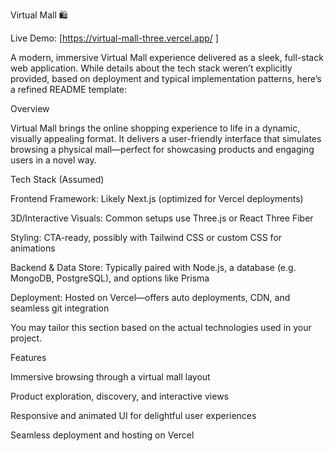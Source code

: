 Virtual Mall 🛍️

Live Demo: [https://virtual-mall-three.vercel.app/
]

A modern, immersive Virtual Mall experience delivered as a sleek, full-stack web application. While details about the tech stack weren’t explicitly provided, based on deployment and typical implementation patterns, here’s a refined README template:

Overview

Virtual Mall brings the online shopping experience to life in a dynamic, visually appealing format. It delivers a user-friendly interface that simulates browsing a physical mall—perfect for showcasing products and engaging users in a novel way.

Tech Stack (Assumed)

Frontend Framework: Likely Next.js (optimized for Vercel deployments)

3D/Interactive Visuals: Common setups use Three.js or React Three Fiber

Styling: CTA-ready, possibly with Tailwind CSS or custom CSS for animations

Backend & Data Store: Typically paired with Node.js, a database (e.g. MongoDB, PostgreSQL), and options like Prisma

Deployment: Hosted on Vercel—offers auto deployments, CDN, and seamless git integration

You may tailor this section based on the actual technologies used in your project.

Features

Immersive browsing through a virtual mall layout

Product exploration, discovery, and interactive views

Responsive and animated UI for delightful user experiences

Seamless deployment and hosting on Vercel
